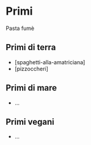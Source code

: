 # Primi
Pasta fumè
## Primi di terra
- [spaghetti-alla-amatriciana]
- [pizzoccheri]
## Primi di mare
- ...

## Primi vegani
- ...